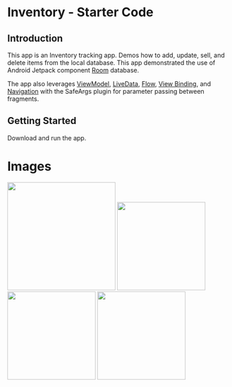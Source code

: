 Inventory - Starter Code
==================================

Introduction
------------

This app is an Inventory tracking app. Demos how to add, update, sell, and delete
 items from the local database.
This app demonstrated
the use of Android Jetpack component [Room](https://developer.android.com/training/data-storage/room) database.  

The app also leverages [ViewModel](https://developer.android.com/topic/libraries/architecture/viewmodel),
[LiveData](https://developer.android.com/topic/libraries/architecture/livedata),
[Flow](https://developer.android.com/kotlin/flow),
[View Binding](https://developer.android.com/topic/libraries/view-binding),
and [Navigation](https://developer.android.com/topic/libraries/architecture/navigation/)
with the SafeArgs plugin for parameter passing between fragments.


Getting Started
---------------

Download and run the app.

**Images**
==================================
<img src="https://user-images.githubusercontent.com/97167390/164256153-a1b0ce8c-b436-4295-8856-4de02db2c4e6.jpg" width="245" hight="180"> <img src="https://user-images.githubusercontent.com/97167390/164256246-2b1e62c5-d361-42dc-a754-7d1ff12787ed.jpg" width="200" hight="150"> <img src="https://user-images.githubusercontent.com/97167390/164256271-4744eda0-6957-48cc-8969-ef75c035c13d.jpg" width="200" hight="150"> <img src="https://user-images.githubusercontent.com/97167390/164256297-09c3cbd8-88c1-46c3-a27d-0ebc58c7d9af.jpg" width="200" hight="150">

